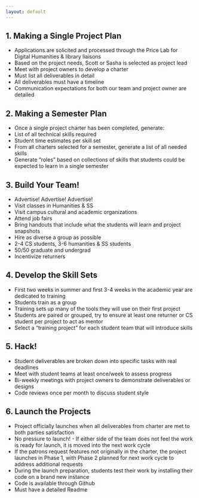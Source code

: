 ```yaml
---
layout: default
---
```


## 1. Making a Single Project Plan
- Applications are solicited and processed through the Price Lab for Digital Humanities & library liaisons
- Based on the project needs, Scott or Sasha is selected as project lead
- Meet with project owners to develop a charter
- Must list all deliverables in detail
- All deliverables must have a timeline
- Communication expectations for both our team and project owner are detailed
## 2. Making a Semester Plan 
- Once a single project charter has been completed, generate:
- List of all technical skills required
- Student time estimates per skill set
- From all charters selected for a semester, generate a list of all needed skills
- Generate “roles” based on collections of skills that students could be expected to learn in a single semester
## 3. Build Your Team!
- Advertise! Advertise! Advertise!
- Visit classes in Humanities & SS
- Visit campus cultural and academic organizations
- Attend job fairs
- Bring handouts that include what the students will learn and project snapshots
- Hire as diverse a group as possible
- 2-4 CS students, 3-6 humanities & SS students
- 50/50 graduate and undergrad
- Incentivize returners
## 4. Develop the Skill Sets
- First two weeks in summer and first 3-4 weeks in the academic year are dedicated to training
- Students train as a group
- Training sets up many of the tools they will use on their first project
- Students are paired or grouped, try to ensure at least one returner or CS student per project to act as mentor
- Select a “training project” for each student team that will introduce skills
## 5. Hack!
- Student deliverables are broken down into specific tasks with real deadlines
- Meet with student teams at least once/week to assess progress
- Bi-weekly meetings with project owners to demonstrate deliverables or designs
- Code reviews once per month to discuss student style
## 6. Launch the Projects
- Project officially launches when all deliverables from charter are met to both parties satisfaction
- No pressure to launch! - If either side of the team does not feel the work is ready for launch, it is moved into the next work cycle
- If the patrons request features not originally in the charter, the project launches in Phase 1, with Phase 2 planned for next work cycle to address additional requests
- During the launch preparation, students test their work by installing their code on a brand new instance
- Code is available through Github
- Must have a detailed Readme
